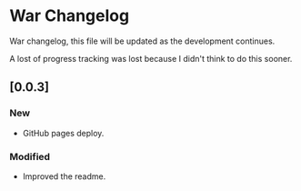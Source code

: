 # War Changelog

War changelog, this file will be updated as the development continues.

A lost of progress tracking was lost because I didn't think to do this sooner.

## [0.0.3]
### New
 - GitHub pages deploy.
### Modified
 - Improved the readme.